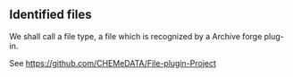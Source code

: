 ## Identified files

We shall call a file type, a file which is recognized by a Archive forge plug-in. 

See https://github.com/CHEMeDATA/File-plugin-Project